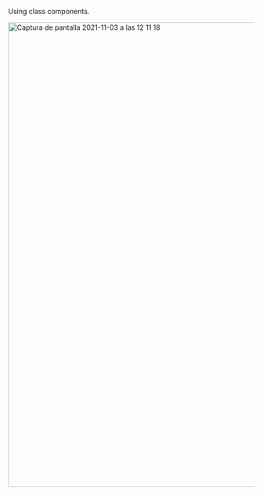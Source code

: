 Using class components.

<img width="948" alt="Captura de pantalla 2021-11-03 a las 12 11 18" src="https://user-images.githubusercontent.com/43842142/140050523-2f577f48-4683-493c-aaaa-b613ec3eec22.png">
